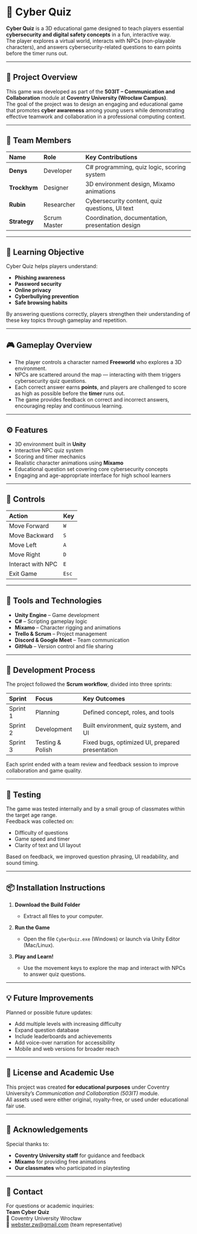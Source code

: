 # 🧩 Cyber Quiz

**Cyber Quiz** is a 3D educational game designed to teach players essential **cybersecurity and digital safety concepts** in a fun, interactive way.  
The player explores a virtual world, interacts with NPCs (non-playable characters), and answers cybersecurity-related questions to earn points before the timer runs out.

---

## 🎯 Project Overview

This game was developed as part of the **503IT – Communication and Collaboration** module at **Coventry University (Wrocław Campus)**.  
The goal of the project was to design an engaging and educational game that promotes **cyber awareness** among young users while demonstrating effective teamwork and collaboration in a professional computing context.

---

## 👥 Team Members

| Name | Role | Key Contributions |
|:--|:--|:--|
| **Denys** | Developer | C# programming, quiz logic, scoring system |
| **Trockhym** | Designer | 3D environment design, Mixamo animations |
| **Rubin** | Researcher | Cybersecurity content, quiz questions, UI text |
| **Strategy** | Scrum Master | Coordination, documentation, presentation design |

---

## 🧠 Learning Objective

Cyber Quiz helps players understand:
- **Phishing awareness**
- **Password security**
- **Online privacy**
- **Cyberbullying prevention**
- **Safe browsing habits**

By answering questions correctly, players strengthen their understanding of these key topics through gameplay and repetition.

---

## 🎮 Gameplay Overview

- The player controls a character named **Freeworld** who explores a 3D environment.  
- NPCs are scattered around the map — interacting with them triggers cybersecurity quiz questions.  
- Each correct answer earns **points**, and players are challenged to score as high as possible before the **timer** runs out.  
- The game provides feedback on correct and incorrect answers, encouraging replay and continuous learning.

---

## ⚙️ Features

- 3D environment built in **Unity**
- Interactive NPC quiz system
- Scoring and timer mechanics
- Realistic character animations using **Mixamo**
- Educational question set covering core cybersecurity concepts
- Engaging and age-appropriate interface for high school learners

---

## 🧩 Controls

| Action | Key |
|:--|:--|
| Move Forward | `W` |
| Move Backward | `S` |
| Move Left | `A` |
| Move Right | `D` |
| Interact with NPC | `E` |
| Exit Game | `Esc` |

---

## 🧰 Tools and Technologies

- **Unity Engine** – Game development  
- **C#** – Scripting gameplay logic  
- **Mixamo** – Character rigging and animations  
- **Trello & Scrum** – Project management  
- **Discord & Google Meet** – Team communication  
- **GitHub** – Version control and file sharing

---

## 🧩 Development Process

The project followed the **Scrum workflow**, divided into three sprints:

| Sprint | Focus | Key Outcomes |
|:--|:--|:--|
| Sprint 1 | Planning | Defined concept, roles, and tools |
| Sprint 2 | Development | Built environment, quiz system, and UI |
| Sprint 3 | Testing & Polish | Fixed bugs, optimized UI, prepared presentation |

Each sprint ended with a team review and feedback session to improve collaboration and game quality.

---

## 🧪 Testing

The game was tested internally and by a small group of classmates within the target age range.  
Feedback was collected on:
- Difficulty of questions  
- Game speed and timer  
- Clarity of text and UI layout  

Based on feedback, we improved question phrasing, UI readability, and sound timing.

---

## 📦 Installation Instructions

1. **Download the Build Folder**  
   - Extract all files to your computer.

2. **Run the Game**  
   - Open the file `CyberQuiz.exe` (Windows) or launch via Unity Editor (Mac/Linux).

3. **Play and Learn!**  
   - Use the movement keys to explore the map and interact with NPCs to answer quiz questions.

---

## 💡 Future Improvements

Planned or possible future updates:
- Add multiple levels with increasing difficulty  
- Expand question database  
- Include leaderboards and achievements  
- Add voice-over narration for accessibility  
- Mobile and web versions for broader reach

---

## 🧾 License and Academic Use

This project was created **for educational purposes** under Coventry University’s *Communication and Collaboration (503IT)* module.  
All assets used were either original, royalty-free, or used under educational fair use.

---

## 🙌 Acknowledgements

Special thanks to:
- **Coventry University staff** for guidance and feedback  
- **Mixamo** for providing free animations  
- **Our classmates** who participated in playtesting

---

## 📧 Contact

For questions or academic inquiries:  
**Team Cyber Quiz**  
📍 Coventry University Wrocław  
📧 webster.zw@gmail.com (team representative)
